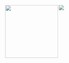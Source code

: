 <!--
![Visitors](https://visitor-badge.laobi.icu/badge?page_id=eduardosantoshf.eduardosantoshf)
-->
<!--
[![trophy](https://github-profile-trophy.vercel.app/?username=eduardosantoshf&theme=dracula)](https://github.com/ryo-ma/github-profile-trophy)
-->

<div>
  <img height="170" align="left" src="https://github-readme-stats.vercel.app/api?username=eduardosantoshf&count_private=true&include_all_commits=true&theme=dracula&show_icons=true" />
  <img src="https://github-readme-stats.vercel.app/api/top-langs/?username=eduardosantoshf&layout=compact&hide=html,c%23&theme=dracula" />
</div>

<!--
[![GitHub eduardosantoshf](https://img.shields.io/github/followers/eduardosantoshf?label=follow&style=social)](https://github.com/eduardosantoshf)
-->

<!--
![Top Langs](https://github-readme-stats.vercel.app/api/top-langs/?username=eduardosantoshf&show_icons=true)
-->
